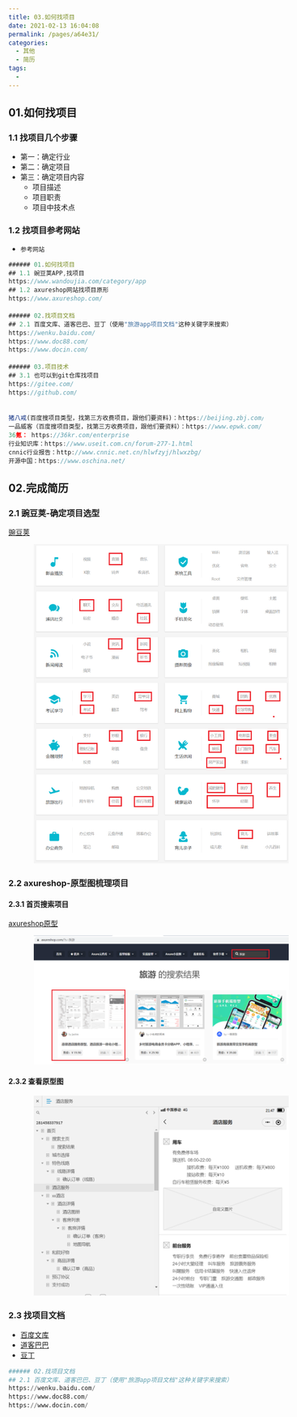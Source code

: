 ```yaml
---
title: 03.如何找项目
date: 2021-02-13 16:04:08
permalink: /pages/a64e31/
categories:
  - 其他
  - 简历
tags:
  - 
---
```


## 01.如何找项目

### 1.1 找项目几个步骤

- 第一：确定行业
- 第二：确定项目
- 第三：确定项目内容
     - 项目描述
     - 项目职责
     - 项目中技术点

### 1.2 找项目参考网站

- `参考网站`

```javascript
###### 01.如何找项目
## 1.1 豌豆荚APP,找项目
https://www.wandoujia.com/category/app
## 1.2 axureshop网站找项目原形
https://www.axureshop.com/

###### 02.找项目文档 
## 2.1 百度文库、道客巴巴、豆丁（使用"旅游app项目文档"这种关键字来搜索）
https://wenku.baidu.com/
https://www.doc88.com/
https://www.docin.com/

###### 03.项目技术
## 3.1 也可以到git仓库找项目
https://gitee.com/    
https://github.com/  


猪八戒(百度搜项目类型，找第三方收费项目，跟他们要资料)：https://beijing.zbj.com/
一品威客（百度搜项目类型，找第三方收费项目，跟他们要资料）：https://www.epwk.com/
36氪： https://36kr.com/enterprise
行业知识库：https://www.useit.com.cn/forum-277-1.html
cnnic行业报告：http://www.cnnic.net.cn/hlwfzyj/hlwxzbg/
开源中国：https://www.oschina.net/
```

## 02.完成简历

### 2.1 豌豆荚-确定项目选型

[豌豆荚](https://www.wandoujia.com/category/app)

<img src="./assets/image-20210201103733344.png" style="width: 800px; margin-left: 50px;"> </img>

### 2.2 axureshop-原型图梳理项目

#### 2.3.1 首页搜索项目

[axureshop原型](https://www.axureshop.com/)

<img src="./assets/image-20210201104303023.png" style="width: 800px; margin-left: 50px;"> </img>

#### 2.3.2 查看原型图

<img src="./assets/image-20210201104159939.png" style="width: 600px; margin-left: 50px;"> </img>

### 2.3 找项目文档

- [百度文库](https://wenku.baidu.com/)
- [道客巴巴](https://www.doc88.com/)
- [豆丁](https://www.docin.com/)

```python
###### 02.找项目文档 
## 2.1 百度文库、道客巴巴、豆丁（使用"旅游app项目文档"这种关键字来搜索）
https://wenku.baidu.com/
https://www.doc88.com/
https://www.docin.com/
```
